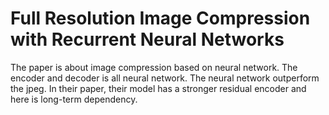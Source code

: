 # Full Resolution Image Compression with Recurrent Neural Networks

The paper is about image compression based on neural network. The encoder and decoder is all neural network. The neural network outperform the jpeg. In their paper, their model has a stronger residual encoder and here is long-term dependency.



[^Code]: https://github.com/tensorflow/models/tree/master/compression	"The code is already in Tensorflow"